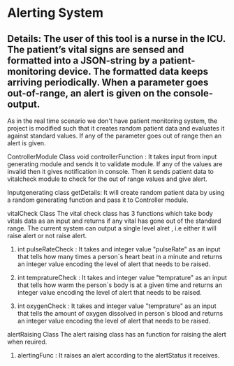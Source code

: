 # Alerting System

## Details: The user of this tool is a nurse in the ICU. The patient’s vital signs are sensed and formatted into a JSON-string by a patient-monitoring device. The formatted data keeps arriving periodically. When a parameter goes out-of-range, an alert is given on the console-output.

As in the real time scenario we don't have patient monitoring system, the project is modified such that it creates random patient data and evaluates it against standard values. If any of the parameter goes out of range then an alert is given.

ControllerModule Class
void controllerFunction : It takes input from input generating module and sends it to validate module. If any of the values are invalid then it gives notification in console. Then it sends patient data to vitalcheck module to check for the out of range values and give alert.

Inputgenerating class
getDetails: It will create random patient data by using a random generating function and pass it to Controller module.

vitalCheck Class
The vital check class has 3 functions which take body vitals data as an input and returns if any vital has gone out of the standard range.
The current system can output a single level alret , i.e either it will raise alert or not raise alert.

1. int pulseRateCheck : It takes and integer value "pulseRate" as an input that tells how many times a person\`s heart beat in a minute and returns an integer value encoding the level of alert that needs to be raised.

2. int tempratureCheck : It takes and integer value "temprature" as an input that tells how warm the person\`s body is at a given time and returns an integer value encoding the level of alert that needs to be raised.

3. int oxygenCheck : It takes and integer value "temprature" as an input that tells the amount of oxygen dissolved in person\`s blood and returns an integer value encoding the level of alert that needs to be raised.


alertRaising Class
The alert raising class has an function for raising the alert when reuired.

1. alertingFunc : It raises an alert according to the alertStatus it receives.
